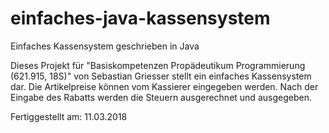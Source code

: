 # einfaches-java-kassensystem
Einfaches Kassensystem geschrieben in Java

Dieses Projekt für "Basiskompetenzen Propädeutikum Programmierung (621.915, 18S)"
von Sebastian Griesser stellt ein einfaches Kassensystem dar. Die Artikelpreise
können vom Kassierer eingegeben werden. Nach der Eingabe des Rabatts werden die
Steuern ausgerechnet und ausgegeben.

Fertiggestellt am: 11.03.2018
